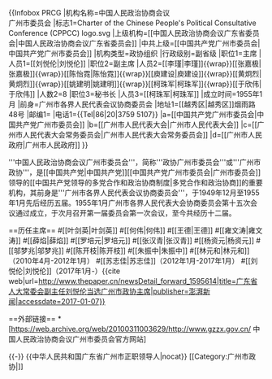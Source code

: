 {{Infobox PRCG
|机构名称=中国人民政治协商会议<br>广州市委员会
|标志1=Charter of the Chinese People's Political Consultative Conference (CPPCC) logo.svg
|上级机构=[[中国人民政治协商会议广东省委员会|中国人民政治协商会议广东省委员会]]
|中共上级=[[中国共产党广州市委员会|中国共产党广州市委员会]]
|机构类型=政协组织
|行政级别=副省级
|职位1=主席
|人员1=[[刘悦伦|刘悦伦]]
|职位2=副主席
|人员2=[[李瑾|李瑾]]{{wrap}}[[张嘉极|张嘉极]]{{wrap}}[[陈怡霓|陈怡霓]]{{wrap}}[[庾建设|庾建设]]{{wrap}}[[黄炯烈|黄炯烈]]{{wrap}}[[姚建明|姚建明]]{{wrap}}[[柯珠军|柯珠军]]{{wrap}}[[于欣伟|于欣伟]]
|人数2=8
|职位3=秘书长
|人员3=[[柯珠军|柯珠军]]
|成立时间=1955年1月
|前身=广州市各界人民代表会议协商委员会
|地址1=[[越秀区|越秀区]]烟雨路48号
|邮编1=
|电话1={{Tel|86|20|3759 5107}}
|a=[[中国共产党广州市委员会|中国共产党广州市委员会]]
|b=[[广州市人民代表大会|广州市人民代表大会]]
|c=[[广州市人民代表大会常务委员会|广州市人民代表大会常务委员会]]
|d=[[广州市人民政府|广州市人民政府]]
}}

'''中国人民政治协商会议广州市委员会'''，简称'''政协广州市委员会'''或'''广州市政协'''，是[[中国共产党|中国共产党]][[中国共产党广州市委员会|广州市委员会]]领导的[[中国共产党领导的多党合作和政治协商制度|多党合作和政治协商]]的重要机构，其前身是'''广州市各界人民代表会议协商委员会'''，于1949年12月至1955年1月先后经历五届。1955年1月广州市各界人民代表大会协商委员会第十五次会议通过成立，于次月召开第一届委员会第一次会议，至今共经历十二届。

==历任主席==
#[[叶剑英|叶剑英]]
#[[何伟|何伟]]
#[[王德|王德]]
#[[雍文涛|雍文涛]]
#[[薛焰|薛焰]]
#[[罗培元|罗培元]]
#[[张汉青|张汉青]]
#[[杨资元|杨资元]]
#[[邬梦兆|邬梦兆]]
#[[陈开枝|陈开枝]]
#[[朱振中|朱振中]]
#[[林元和|林元和]]（2010年4月-2012年1月）
#[[苏志佳|苏志佳]]（2012年1月-2017年1月）
#[[刘悦伦|刘悦伦]]（2017年1月-）<ref>{{cite web|url=http://www.thepaper.cn/newsDetail_forward_1595614|title=广东省人大常委会副主任刘悦伦当选广州市政协主席|publisher=澎湃新闻|accessdate=2017-01-07}}</ref>

==外部链接==
*[https://web.archive.org/web/20100311003629/http://www.gzzx.gov.cn/ 中国人民政治协商会议广州市委员会官方网站]

{{-}}
{{中华人民共和国广东省广州市正职领导人|nocat}}
[[Category:广州市政协|]]